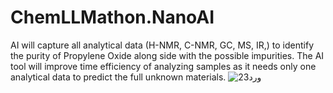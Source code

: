 # ChemLLMathon.NanoAI
AI will capture all analytical data (H-NMR, C-NMR, GC, MS, IR,) to identify the purity of Propylene Oxide along side with the possible impurities. The AI tool will improve time efficiency of analyzing samples as it needs only one analytical data to predict the full unknown materials.
![ورد23](https://github.com/user-attachments/assets/22282820-b806-47c1-b858-f85b9c161e60)
